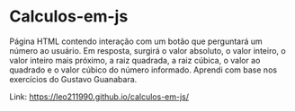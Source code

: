 # Calculos-em-js
Página HTML contendo interação com um botão que perguntará um número ao usuário. Em resposta, surgirá o valor absoluto, o valor inteiro, o valor inteiro mais próximo, a raiz quadrada, a raiz cúbica, o valor ao quadrado e o valor cúbico do número informado. Aprendi com base nos exercícios do Gustavo Guanabara.

Link: https://leo211990.github.io/calculos-em-js/
